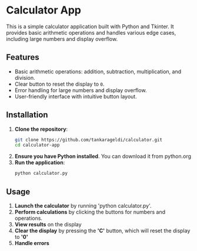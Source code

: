 # Calculator App

This is a simple calculator application built with Python and Tkinter. It provides basic arithmetic operations and handles various edge cases, including large numbers and display overflow.

## Features

- Basic arithmetic operations: addition, subtraction, multiplication, and division.
- Clear button to reset the display to `0`.
- Error handling for large numbers and display overflow.
- User-friendly interface with intuitive button layout.

## Installation

1. **Clone the repository**:
   ```bash
   git clone https://github.com/tankarageldi/calculator.git
   cd calculator-app
2. **Ensure you have Python installed**. You can download it from python.org
3. **Run the application**:
   ```bash
   python calculator.py
## Usage
1. **Launch the calculator** by running 'python calculator.py'.
2. **Perform calculations** by clicking the buttons for numbers and operations.
3. **View results** on the display
4. **Clear the display** by pressing the **'C'** button, which will reset the display to **'0'**
5. **Handle errors**
